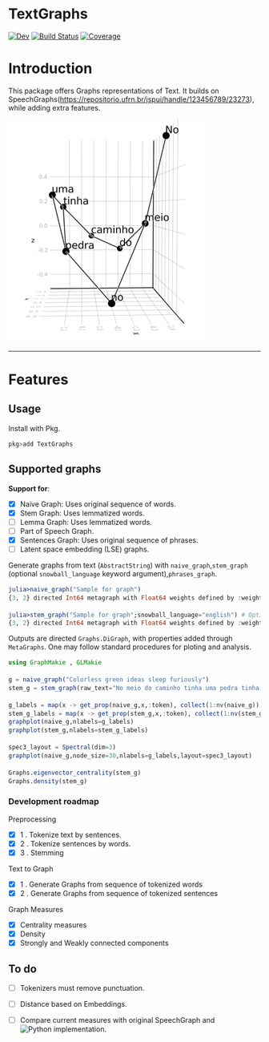 # TextGraphs
<!---
[![Stable](https://img.shields.io/badge/docs-stable-blue.svg)](https://fargolo.github.io/TextGraphs.jl/stable)
-->  
[![Dev](https://img.shields.io/badge/docs-dev-blue.svg)](https://fargolo.github.io/TextGraphs.jl/dev)
[![Build Status](https://github.com/fargolo/TextGraphs.jl/actions/workflows/CI.yml/badge.svg?branch=main)](https://github.com/fargolo/TextGraphs.jl/actions/workflows/CI.yml?query=branch%3Amain)
[![Coverage](https://codecov.io/gh/fargolo/TextGraphs.jl/branch/main/graph/badge.svg)](https://codecov.io/gh/fargolo/TextGraphs.jl)


# Introduction
This package offers Graphs representations of Text. It builds on SpeechGraphs(https://repositorio.ufrn.br/jspui/handle/123456789/23273), while adding extra features.  

![No meio do caminho tinha uma pedra. Tinha uma pedra no meio do caminho.](dev/drummond.png)

---  

# Features  

## Usage  

Install with Pkg.  
```julia
pkg>add TextGraphs
```

## Supported graphs

**Support for**:  
- [X] Naive Graph: Uses original sequence of words.  
- [X] Stem Graph: Uses lemmatized words.  
- [ ] Lemma Graph: Uses lemmatized words.  
- [ ] Part of Speech Graph.  
- [X] Sentences Graph: Uses original sequence of phrases.  
- [ ] Latent space embedding (LSE) graphs. 

Generate graphs from text (`AbstractString`) with `naive_graph`,`stem_graph` (optional `snowball_language` keyword argument),`phrases_graph`.   

```julia
julia>naive_graph("Sample for graph")
{3, 2} directed Int64 metagraph with Float64 weights defined by :weight (default weight 1.0)

julia>stem_graph("Sample for graph";snowball_language="english") # Optional keyword argument
{3, 2} directed Int64 metagraph with Float64 weights defined by :weight (default weight 1.0)
```
Outputs are directed `Graphs.DiGraph`, with properties added through `MetaGraphs`. One may follow standard procedures for ploting and analysis.  

```julia
using GraphMakie , GLMakie

g = naive_graph("Colorless green ideas sleep furiously")
stem_g = stem_graph(raw_text="No meio do caminho tinha uma pedra tinha uma pedra no meio do caminho")

g_labels = map(x -> get_prop(naive_g,x,:token), collect(1:nv(naive_g)))
stem_g_labels = map(x -> get_prop(stem_g,x,:token), collect(1:nv(stem_g)))
graphplot(naive_g,nlabels=g_labels)
graphplot(stem_g,nlabels=stem_g_labels)

spec3_layout = Spectral(dim=3)
graphplot(naive_g,node_size=30,nlabels=g_labels,layout=spec3_layout)

Graphs.eigenvector_centrality(stem_g)
Graphs.density(stem_g)
```

### Development roadmap 

Preprocessing  
- [X] 1 . Tokenize text by sentences.  
- [X] 2 . Tokenize sentences by words.  
- [X] 3 . Stemming  

Text to Graph  
- [X] 1 . Generate Graphs from sequence of tokenized words  
- [X] 2 . Generate Graphs from sequence of tokenized sentences  

Graph Measures  
- [X] Centrality measures  
- [X] Density  
- [X] Strongly and Weakly connected components  

## To do

- [ ] Tokenizers must remove punctuation.  
- [ ] Distance based on Embeddings.  
- [ ] Compare current measures with original SpeechGraph and ![Python implementation](https://github.com/facuzeta/speechgraph/).  


